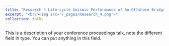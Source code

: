 ```yaml
---
title: "Research 4 Life-cycle Seismic Performance of An Offshore Bridge Based on LSTM"
excerpt: "<br/><img src='/_pages/Research_4.png'>"
collection: talks
---
```


This is a description of your conference proceedings talk, note the different field in type. You can put anything in this field.
